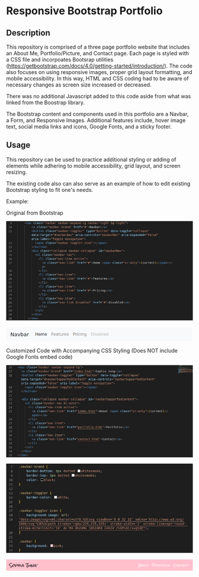 # Responsive Bootstrap Portfolio

## Description 

This repository is comprised of a three page portfolio website that includes an About Me, Portfolio/Picture, and Contact page. Each page is styled with a CSS file and incorpoates Bootsrap utilities (https://getbootstrap.com/docs/4.0/getting-started/introduction/). The code also focuses on using responsive images, proper grid layout formatting, and mobile accessibility. In this way, HTML and CSS coding had to be aware of necessary changes as screen size increased or decreased. 

There was no additional Javascript added to this code aside from what was linked from the Boostrap library. 

The Bootstrap content and components used in this portfolio are a Navbar, a Form, and Responsive Images. Additional features include, hover image text, social media links and icons, Google Fonts, and a sticky footer.

## Usage 

This repository can be used to practice additional styling or adding of elements while adhering to mobile accessibility, grid layout, and screen resizing. 

The existing code also can also serve as an example of how to edit existing Bootstrap styling to fit one's needs. 

Example:

Original from Bootstrap

![alt-text](./assets/original.png "Original Code")

![alt-text](./assets/originalex.png "Original Navbar Example")

Customized Code with Accompanying CSS Styling (Does NOT include Google Fonts embed code)

![alt-text](./assets/new.png "New Code")

![alt-text](./assets/css.png "Styling")

![alt-text](./assets/newex.png "New Navbar Example")